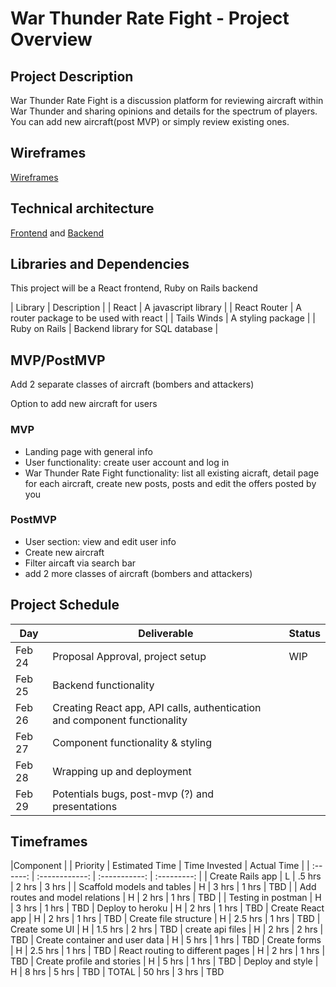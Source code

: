 # War Thunder Rate Fight - Project Overview

## Project Description

War Thunder Rate Fight is a discussion platform for reviewing aircraft within War Thunder and sharing opinions and details for the spectrum of players. You can add new aircraft(post MVP) or simply review existing ones.

## Wireframes

[Wireframes](https://www.figma.com/file/TZpTMMh7pJJudJP1tRP2v8/Untitled?node-id=0%3A1)

## Technical architecture

[Frontend](https://whimsical.com/W9tY9WosB2puQb81E2zRFo) and [Backend](https://viewer.diagrams.net/?tags=%7B%7D&highlight=0000ff&edit=_blank&layers=1&nav=1#R7VrZbts6EP0aP7bQYmV5tJW0xb0JasS9aPNUsOJYJkqJAkXHdr%2F%2BDiXKWugEdmtHQSHAgDXDReScQx4uGvlhsvkoSba8FxT4yHPoZuTfjDzP9bwA%2F7RnazzO%2BLL0xJJR46sdc%2FYLqozGu2IU8lZGJQRXLGs7I5GmEKmWj0gp1u1sC8Hbb81IDJZjHhFue78yqpal9ypwav8nYPGyerPrmJSEVJmNI18SKtYNl3878kMphCqfkk0IXEeviktZ7sMzqbuGSUjVIQXmM%2Fnv7COh%2FMvjZ%2FGPl08f74J3XlnLE%2BEr0%2BH%2FcpCmwWpbRSFfs4STFK3pQqRqblIctKMl4%2FSObMVKtyJXJPpZWdOlkOwX5icck1x0YLJUBmTfaeWY65KmTgk55plVXXM7rnuyaWW8I7mqWiM4J1nOfhTt0wUTImOWToVSIjGZTJ9BKtg8G0x3BxGSG0QCSm4xiylQ4W9oPTbmuqaIW%2FmWTXpUZCCGlvGu5ho5fDDgHQGkbwGZkgSfJgWQkqWxBSr2XhWYSPETQsGFRH8qSpQZ5x0X4SxO0eSw0MV0%2BBiOk4lxJ4xSXfM0z0iEr7srst2Ma8%2BDiYN2CSy%2B4MVwWGJBwBqmmWCpKuISTPGHkQqd98EowLaGaLu1jT%2BdXapQpNh8wgrQAGmwBk2FqRSKKPJjR9KDEH9%2BgNg0MLj7B%2BLunwv2sQU7JITx43GnsCArrgboD4X%2Bom%2FoAwv6jOT5Wkj6nbK4CMZAgjOT4LpvElxYJHiAJwbrUeiNJo6F%2BqDjHR33Lt%2BakF9aiCqm%2BKDkfzySL962kl9ZuOOWRhVdGqbxM4Pfu5ZfW%2BCv9DbMn0hYDPifHf%2FeZbw67WgQIBRJovs0SPiREu57vWu4655uMh9kfN9Qebs67tpHapkoNmPDXP4qDOhdzF37LG5Q89dkQP9ybq%2FnJkxGkiz%2Bdj2nTEKkmEgN9KeR%2BHFb4Q8G%2BHwK79kLtuG8%2FSRD%2B%2Fpty7tnL%2B0o5JFkWcn6YXY%2FNwV613fPXuE19H1A%2FSyo967pnn3fYmENNIZKwLG3TG0fgBM9MdzWKaXMl0KNmwUUapVUIg4pneiPFtC8fUA2fBH3JN0WcV6lFKiJMmyY%2Bqaf3wfu2NiPVRX4fLNpZLzZNowZSIbx0Gxt4KXb%2FbI0YzfFSkbwQoCC%2Ffg1AXP2aXTllEWontoN2QejecdMs7heI7hue5HgX3WYUHbAlKrJYFXUWWz4QaceXGfFoKx6ClLt%2Bv0HPLOvdHrj2aHs6BH16zZau3qPRb17imRVdG7Y7Xuf3qcXtzG1aEF4cXJJsf%2B7QtpolNJmXaywtkdS7IAJyNyglEC9pDRev5zdaVS1nbn4Xc52pjyvO%2BWdm7P2nVUeCWl2QfhSiPd8SzYsiI7c%2FVpTU%2F8rYPt8I%2BereNj9nBL2zjpk7PaNelVx81ZDAlFAvxN9vk3xUeHqcoD%2B5CO%2B992Pv%2BdGa8D%2BNbAfH%2FpJ0m9gj2b9%2FXm5Kqg%2F4%2Fdv%2Fwc%3D)

##  Libraries and Dependencies
  This project will be a React frontend, Ruby on Rails backend

| Library |	Description |
| React |	A javascript library |
| React Router |	A router package to be used with react  |
| Tails Winds |	A styling package |
| Ruby on Rails |	Backend library for SQL database  |


## MVP/PostMVP

Add 2 separate classes of aircraft (bombers and attackers)

Option to add new aircraft for users

### MVP

- Landing page with general info
- User functionality: create user account and log in
- War Thunder Rate Fight functionality: list all existing aicraft, detail page for each aircraft, create new posts, posts and edit the offers posted by you

### PostMVP

- User section: view and edit user info
- Create new aircraft
- Filter aircaft via search bar
- add 2 more classes of aircraft (bombers and attackers)


## Project Schedule

| Day   | Deliverable                                                               | Status |
| ----- | ------------------------------------------------------------------------- | ------ |
| Feb 24 | Proposal Approval, project setup                                          | WIP    |
| Feb 25 | Backend functionality                                                     |        |
| Feb 26 | Creating React app, API calls, authentication and component functionality |        |
| Feb 27 | Component functionality & styling                                         |        |
| Feb 28 | Wrapping up and deployment                                                |        |
| Feb 29 | Potentials bugs, post-mvp (?) and presentations                           |        |

## Timeframes

|Component |
| Priority | Estimated Time | Time Invested | Actual Time |
| :------: | :------------: | :-----------: | :---------: |
| Create Rails app  |	L	 | .5 hrs |	2 hrs |	3 hrs |
| Scaffold models and tables  |	H |	3 hrs |	1 hrs |	TBD |
| Add routes and model relations  |	H |	2 hrs |	1 hrs |	TBD |
| Testing in postman  |	H |	3 hrs |	1 hrs |	TBD
| Deploy to heroku  |	H |	2 hrs |	1 hrs |	TBD
| Create React app  |	H |	2 hrs |	1 hrs |	TBD
| Create file structure |	H |	2.5 hrs |	1 hrs |	TBD
| Create some UI  |	H |	1.5 hrs |	2 hrs |	TBD
| create api files  |	H |	2 hrs |	2 hrs |	TBD
| Create container and user data  |	H |	5 hrs |	1 hrs |	TBD
| Create forms  |	H |	2.5 hrs |	1 hrs |	TBD
| React routing to different pages  |	H |	2 hrs |	1 hrs |	TBD
| Create profile and stories  |	H |  5 hrs  |	1 hrs |	TBD
| Deploy and style  |	H |	8 hrs |	5 hrs |	TBD
| TOTAL |	50 hrs  |	3 hrs |	TBD
